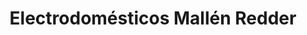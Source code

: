 ---
title: "Electrodomésticos Mallén Redder"
url: /torrevieja/electrodomesticos-mallen-redder/
shop: Haushaltsgeräte
---